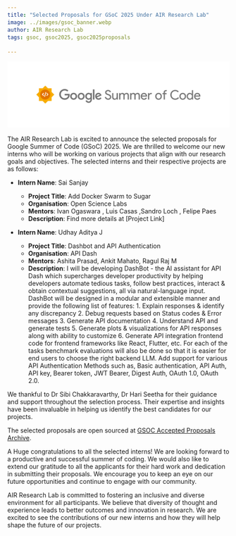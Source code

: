 ```yaml
---
title: "Selected Proposals for GSoC 2025 Under AIR Research Lab"
image: ../images/gsoc_banner.webp
author: AIR Research Lab
tags: gsoc, gsoc2025, gsoc2025proposals

---
```

![image](../images/gsoc_banner.webp)


The AIR Research Lab is excited to announce the selected proposals for Google Summer of Code (GSoC) 2025. We are thrilled to welcome our new interns who will be working on various projects that align with our research goals and objectives.
The selected interns and their respective projects are as follows:

- **Intern Name**: Sai Sanjay
  - **Project Title**: Add Docker Swarm to Sugar
  - **Organisation**: Open Science Labs
  - **Mentors**: Ivan Ogaswara , Luis Casas ,Sandro Loch , Felipe Paes
  - **Description**: Find more details at [Project Link]

- **Intern Name**: Udhay Aditya J
  - **Project Title**: Dashbot and API Authentication
  - **Organisation**: API Dash
  - **Mentors**: Ashita Prasad, Ankit Mahato, Ragul Raj M 
  - **Description**:  I will be developing DashBot - the AI assistant for API Dash which supercharges developer productivity by helping developers automate tedious tasks, follow best practices, interact & obtain contextual suggestions, all via natural-language input. DashBot will be designed in a modular and extensible manner and provide the following list of features: 1. Explain responses & identify any discrepancy 2. Debug requests based on Status codes & Error messages 3. Generate API documentation 4. Understand API and generate tests 5. Generate plots & visualizations for API responses along with ability to customize 6. Generate API integration frontend code for frontend frameworks like React, Flutter, etc. For each of the tasks benchmark evaluations will also be done so that it is easier for end users to choose the right backend LLM. Add support for various API Authentication Methods such as, Basic authentication, API Auth, API key, Bearer token, JWT Bearer, Digest Auth, OAuth 1.0, OAuth 2.0.
  

We thankful to Dr Sibi Chakkaravarthy, Dr Hari Seetha for their guidance and support throughout the selection process. Their expertise and insights have been invaluable in helping us identify the best candidates for our projects.

The selected proposals are open sourced at [GSOC Accepted Proposals Archive](https://github.com/airvitap/gsoc).

A Huge congratulations to all the selected interns! We are looking forward to a productive and successful summer of coding.
We would also like to extend our gratitude to all the applicants for their hard work and dedication in submitting their proposals. We encourage you to keep an eye on our future opportunities and continue to engage with our community.

AIR Research Lab is committed to fostering an inclusive and diverse environment for all participants. We believe that diversity of thought and experience leads to better outcomes and innovation in research. We are excited to see the contributions of our new interns and how they will help shape the future of our projects.